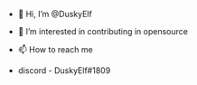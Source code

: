 - 👋 Hi, I’m @DuskyElf
- 👀 I’m interested in contributing in opensource

- 📫 How to reach me 
- discord - DuskyElf#1809

<!---
DuskyElf/DuskyElf is a ✨ special ✨ repository because its `README.md` (this file) appears on your GitHub profile.
You can click the Preview link to take a look at your changes.
--->
